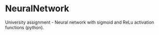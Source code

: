 # NeuralNetwork
 
University assignment - Neural network with sigmoid and ReLu activation functions (python).
